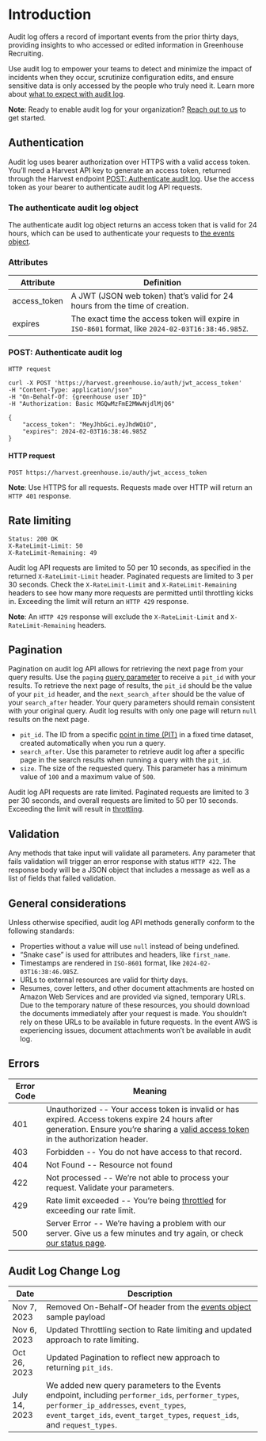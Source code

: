 # Introduction
Audit log offers a record of important events from the prior thirty days, providing insights to who accessed or edited information in Greenhouse Recruiting.

Use audit log to empower your teams to detect and minimize the impact of incidents when they occur, scrutinize configuration edits, and ensure sensitive data is only accessed by the people who truly need it. Learn more about [what to expect with audit log](https://support.greenhouse.io/hc/en-us/articles/15074318933275).

<aside class="success">
<b>Note</b>: Ready to enable audit log for your organization? <a href="mailto:accountmanagement+auditlog@greenhouse.io?subject=I%20want%20to%20learn%20more%20about%20audit%20log">Reach out to us</a> to get started.
</aside>

## Authentication
Audit log uses bearer authorization over HTTPS with a valid access token. You’ll need a Harvest API key to generate an access token, returned through the Harvest endpoint [POST: Authenticate audit log](#post-authenticate-audit-log). Use the access token as your bearer to authenticate audit log API requests.

### The authenticate audit log object
The authenticate audit log object returns an access token that is valid for 24 hours, which can be used to authenticate your requests to [the events object](#the-events-object).

### Attributes
Attribute | Definition
--------- | -----------
access_token | A JWT (JSON web token) that’s valid for 24 hours from the time of creation.
expires | The exact time the access token will expire in `ISO-8601` format, like `2024-02-03T16:38:46.985Z`.


### POST: Authenticate audit log
```shell
HTTP request

curl -X POST 'https://harvest.greenhouse.io/auth/jwt_access_token'
-H "Content-Type: application/json"
-H "On-Behalf-Of: {greenhouse user ID}"
-H "Authorization: Basic MGQwMzFmE2MWwNjdlMjQ6"

{
    "access_token": "MeyJhbGci.eyJhdWQiO",
    "expires": 2024-02-03T16:38:46.985Z
}
```
#### HTTP request

`POST https://harvest.greenhouse.io/auth/jwt_access_token`

<aside class="success">
<b>Note</b>: Use HTTPS for all requests. Requests made over HTTP will return an <code>HTTP 401</code> response.
</aside>

## Rate limiting
```shell
Status: 200 OK
X-RateLimit-Limit: 50
X-RateLimit-Remaining: 49
```

Audit log API requests are limited to 50 per 10 seconds, as specified in the returned `X-RateLimit-Limit` header. Paginated requests are limited to 3 per 30 seconds. Check the `X-RateLimit-Limit` and `X-RateLimit-Remaining` headers to see how many more requests are permitted until throttling kicks in. Exceeding the limit will return an `HTTP 429` response.

<aside class="success">
<b>Note</b>: An <code>HTTP 429</code> response will exclude the <code>X-RateLimit-Limit</code> and <code>X-RateLimit-Remaining</code> headers.
</aside>

## Pagination
Pagination on audit log API allows for retrieving the next page from your query results. Use the `paging` [query parameter](https://developers.greenhouse.io/audit-log.html#the-events-object) to receive a `pit_id` with your results. To retrieve the next page of results, the `pit_id` should be the value of your `pit_id` header, and the `next_search_after` should be the value of your `search_after` header. Your query parameters should remain consistent with your original query. Audit log results with only one page will return `null` results on the next page. 

- `pit_id`. The ID from a specific [point in time (PIT)](https://docs.aws.amazon.com/opensearch-service/latest/developerguide/pit.html) in a fixed time dataset, created automatically when you run a query.
- `search_after`. Use this parameter to retrieve audit log after a specific page in the search results when running a query with the `pit_id`.
- `size`. The size of the requested query. This parameter has a minimum value of `100` and a maximum value of `500`.

Audit log API requests are rate limited. Paginated requests are limited to 3 per 30 seconds, and overall requests are limited to 50 per 10 seconds. Exceeding the limit will result in [throttling](https://developers.greenhouse.io/audit-log.html#throttling).

## Validation
Any methods that take input will validate all parameters. Any parameter that fails validation will trigger an error response with status `HTTP 422`. The response body will be a JSON object that includes a message as well as a list of fields that failed validation.

## General considerations


Unless otherwise specified, audit log API methods generally conform to the following standards:

- Properties without a value will use `null` instead of being undefined.
- “Snake case” is used for attributes and headers, like `first_name`.
- Timestamps are rendered in `ISO-8601` format, like `2024-02-03T16:38:46.985Z`.
- URLs to external resources are valid for thirty days.
- Resumes, cover letters, and other document attachments are hosted on Amazon Web Services and are provided via signed, temporary URLs. Due to the temporary nature of these resources, you should download the documents immediately after your request is made. You shouldn’t rely on these URLs to be available in future requests. In the event AWS is experiencing issues, document attachments won’t be available in audit log.

## Errors

| Error Code | Meaning                                                                                                                                                                                                 |
|------------|---------------------------------------------------------------------------------------------------------------------------------------------------------------------------------------------------------|
| 401        | Unauthorized -- Your access token is invalid or has expired. Access tokens expire 24 hours after generation. Ensure you’re sharing a [valid access token](#authentication) in the authorization header. |
| 403        | Forbidden -- You do not have access to that record.                                                                                                                                                     |
| 404        | Not Found -- Resource not found                                                                                                                                                                         |
| 422        | Not processed -- We’re not able to process your request. Validate your parameters.                                                                                                                      |
| 429        | Rate limit exceeded -- You’re being [throttled](#throttling) for exceeding our rate limit.                                                                                                              |
| 500        | Server Error -- We’re having a problem with our server. Give us a few minutes and try again, or check [our status page](https://status.greenhouse.io/).                                                 |

## Audit Log Change Log

| Date                          | Description                                                                                                                       |
|-------------------------------| --------------------------------------------------------------------------------------------------------------------------------- |
| Nov 7, 2023 | Removed On-Behalf-Of header from the [events object](#events) sample payload 
| Nov 6, 2023 | Updated Throttling section to Rate limiting and updated approach to rate limiting.
| Oct 26, 2023 | Updated Pagination to reflect new approach to returning `pit_ids`.
| July 14, 2023 | We added new query parameters to the Events endpoint, including `performer_ids`, `performer_types`, `performer_ip_addresses`, `event_types`, `event_target_ids`, `event_target_types`, `request_ids`, and `request_types`.